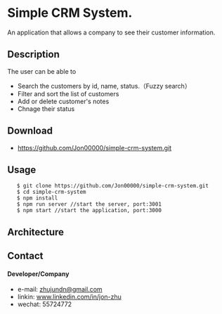 Simple CRM System.
======
An application that allows a company to see their customer information.

## Description
The user can be able to

* Search the customers by id, name, status.（Fuzzy search）
* Filter and sort the list of customers
* Add or delete customer's notes
* Chnage their status

## Download
* https://github.com/Jon00000/simple-crm-system.git


## Usage
```
   $ git clone https://github.com/Jon00000/simple-crm-system.git
   $ cd simple-crm-system
   $ npm install
   $ npm run server //start the server, port:3001
   $ npm start //start the application, port:3000
```

## Architecture


## Contact
#### Developer/Company
* e-mail: zhujundn@gmail.com
* linkin: www.linkedin.com/in/jon-zhu
* wechat: 55724772


